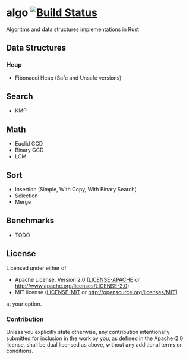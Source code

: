 # algo [![Build Status](https://travis-ci.org/aleksandrpak/algo.svg)](https://travis-ci.org/aleksandrpak/algo)
Algoritms and data structures implementations in Rust

## Data Structures
### Heap
* Fibonacci Heap (Safe and Unsafe versions)

## Search
* KMP

## Math
* Euclid GCD
* Binary GCD
* LCM

## Sort
* Insertion (Simple, With Copy, With Binary Search)
* Selection
* Merge

## Benchmarks
* TODO


## License

Licensed under either of

 * Apache License, Version 2.0 ([LICENSE-APACHE](LICENSE-APACHE) or http://www.apache.org/licenses/LICENSE-2.0)
 * MIT license ([LICENSE-MIT](LICENSE-MIT) or http://opensource.org/licenses/MIT)

at your option.

### Contribution

Unless you explicitly state otherwise, any contribution intentionally submitted
for inclusion in the work by you, as defined in the Apache-2.0 license, shall be dual licensed as above, without any
additional terms or conditions.
